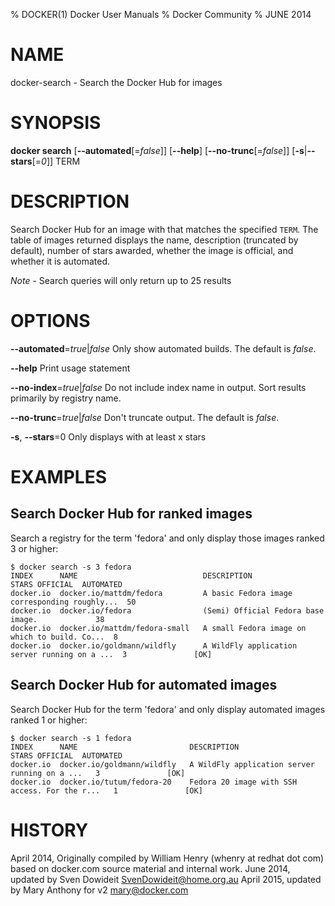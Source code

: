 % DOCKER(1) Docker User Manuals
% Docker Community
% JUNE 2014
# NAME
docker-search - Search the Docker Hub for images

# SYNOPSIS
**docker search**
[**--automated**[=*false*]]
[**--help**]
[**--no-trunc**[=*false*]]
[**-s**|**--stars**[=*0*]]
TERM

# DESCRIPTION

Search Docker Hub for an image with that matches the specified `TERM`. The table
of images returned displays the name, description (truncated by default), number
of stars awarded, whether the image is official, and whether it is automated.

*Note* - Search queries will only return up to 25 results

# OPTIONS
**--automated**=*true*|*false*
   Only show automated builds. The default is *false*.

**--help**
   Print usage statement

**--no-index**=*true*|*false*
   Do not include index name in output. Sort results primarily by registry
   name.

**--no-trunc**=*true*|*false*
   Don't truncate output. The default is *false*.

**-s**, **--stars**=0
   Only displays with at least x stars

# EXAMPLES

## Search Docker Hub for ranked images

Search a registry for the term 'fedora' and only display those images
ranked 3 or higher:

    $ docker search -s 3 fedora
    INDEX      NAME                            DESCRIPTION                                    STARS OFFICIAL  AUTOMATED
    docker.io  docker.io/mattdm/fedora         A basic Fedora image corresponding roughly...  50
    docker.io  docker.io/fedora                (Semi) Official Fedora base image.             38
    docker.io  docker.io/mattdm/fedora-small   A small Fedora image on which to build. Co...  8
    docker.io  docker.io/goldmann/wildfly      A WildFly application server running on a ...  3               [OK]

## Search Docker Hub for automated images

Search Docker Hub for the term 'fedora' and only display automated images
ranked 1 or higher:

    $ docker search -s 1 fedora
    INDEX      NAME                         DESCRIPTION                                     STARS OFFICIAL  AUTOMATED
    docker.io  docker.io/goldmann/wildfly   A WildFly application server running on a ...   3               [OK]
    docker.io  docker.io/tutum/fedora-20    Fedora 20 image with SSH access. For the r...   1               [OK]

# HISTORY
April 2014, Originally compiled by William Henry (whenry at redhat dot com)
based on docker.com source material and internal work.
June 2014, updated by Sven Dowideit <SvenDowideit@home.org.au>
April 2015, updated by Mary Anthony for v2 <mary@docker.com>

